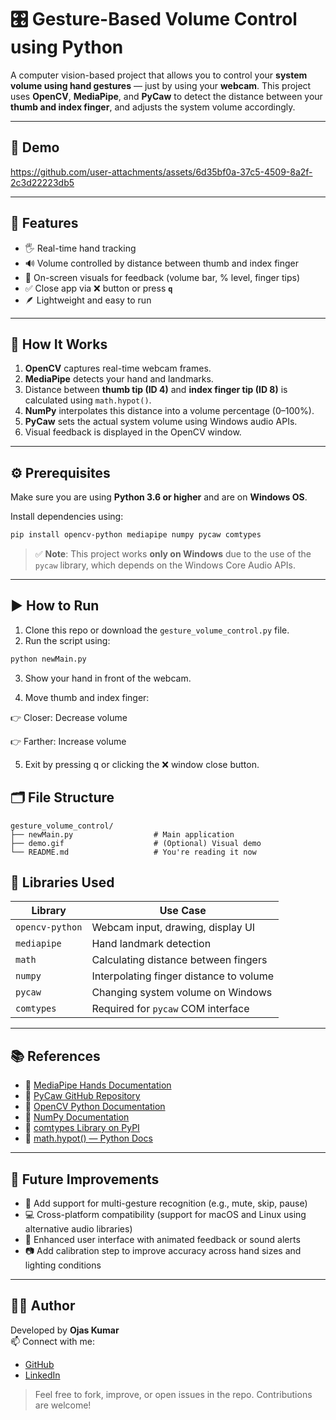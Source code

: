 # 🎛️ Gesture-Based Volume Control using Python

A computer vision-based project that allows you to control your **system volume using hand gestures** — just by using your **webcam**. This project uses **OpenCV**, **MediaPipe**, and **PyCaw** to detect the distance between your **thumb and index finger**, and adjusts the system volume accordingly.

---

## 📸 Demo

https://github.com/user-attachments/assets/6d35bf0a-37c5-4509-8a2f-2c3d22223db5

---

## 📌 Features

- 🖐️ Real-time hand tracking
- 🔊 Volume controlled by distance between thumb and index finger
- 🎨 On-screen visuals for feedback (volume bar, % level, finger tips)
- ✅ Close app via ❌ button or press **`q`**
- 🪶 Lightweight and easy to run

---

## 🧠 How It Works

1. **OpenCV** captures real-time webcam frames.
2. **MediaPipe** detects your hand and landmarks.
3. Distance between **thumb tip (ID 4)** and **index finger tip (ID 8)** is calculated using `math.hypot()`.
4. **NumPy** interpolates this distance into a volume percentage (0–100%).
5. **PyCaw** sets the actual system volume using Windows audio APIs.
6. Visual feedback is displayed in the OpenCV window.

---

## ⚙️ Prerequisites

Make sure you are using **Python 3.6 or higher** and are on **Windows OS**.

Install dependencies using:

```bash
pip install opencv-python mediapipe numpy pycaw comtypes
```
> ✅ **Note**: This project works **only on Windows** due to the use of the `pycaw` library,
> which depends on the Windows Core Audio APIs.

---

## ▶️ How to Run

1. Clone this repo or download the `gesture_volume_control.py` file.
2. Run the script using:

```bash
python newMain.py
```

3. Show your hand in front of the webcam.

4. Move thumb and index finger:

  👉 Closer: Decrease volume

  👉 Farther: Increase volume

5. Exit by pressing q or clicking the ❌ window close button.

## 🗂️ File Structure

    gesture_volume_control/
    ├── newMain.py                  # Main application
    ├── demo.gif                    # (Optional) Visual demo
    └── README.md                   # You're reading it now
    
## 🧰 Libraries Used

| Library         | Use Case                                |
| --------------- | --------------------------------------- |
| `opencv-python` | Webcam input, drawing, display UI       |
| `mediapipe`     | Hand landmark detection                 |
| `math`          | Calculating distance between fingers    |
| `numpy`         | Interpolating finger distance to volume |
| `pycaw`         | Changing system volume on Windows       |
| `comtypes`      | Required for `pycaw` COM interface      |

---

## 📚 References

- 📘 [MediaPipe Hands Documentation](https://google.github.io/mediapipe/solutions/hands)
- 📘 [PyCaw GitHub Repository](https://github.com/AndreMiras/pycaw)
- 📘 [OpenCV Python Documentation](https://docs.opencv.org/master/)
- 📘 [NumPy Documentation](https://numpy.org/doc/)
- 📘 [comtypes Library on PyPI](https://pypi.org/project/comtypes/)
- 📘 [math.hypot() — Python Docs](https://docs.python.org/3/library/math.html#math.hypot)

---

## 🚀 Future Improvements

- 🤖 Add support for multi-gesture recognition (e.g., mute, skip, pause)
- 💻 Cross-platform compatibility (support for macOS and Linux using alternative audio libraries)
- 🎨 Enhanced user interface with animated feedback or sound alerts
- 📷 Add calibration step to improve accuracy across hand sizes and lighting conditions

---

## 🙋‍♂️ Author

Developed by **Ojas Kumar**  
📫 Connect with me:  
- [GitHub](https://github.com/OjasKumar83)  
- [LinkedIn](https://www.linkedin.com/in/ojas-kumar-10347a252/)  

> Feel free to fork, improve, or open issues in the repo. Contributions are welcome!


    



